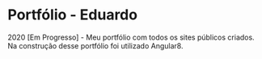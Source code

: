 # Portfólio - Eduardo
2020 [Em Progresso] - Meu portfólio com todos os sites públicos criados. Na construção desse portfólio foi utilizado Angular8.
